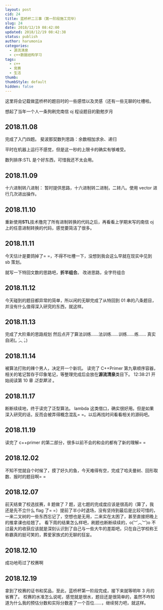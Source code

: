 ```yaml
---
layout: post
cid: 24
title: 蓝桥杯二三事（第一阶段施工完毕）
slug: 24
date: 2018/12/19 08:42:00
updated: 2018/12/19 08:42:38
status: publish
author: harumonia
categories:
  - 源流清泉
  - c++数据结构学习
tags:
  - c++
  - 竞赛
  - 生活
thumb:
thumbStyle: default
hidden: false
---
```


这里将会记载做蓝桥杯的题目时的一些感悟以及灵感（还有一些无聊的吐槽啦。

<!-- more -->

想起了当年一个人一条狗刷完南信 oj 程设题目的勤勉岁月

## 2018.11.08

完成了入门四题。
斐波那契数列思路：余数相加求余、递归

平时在机器上运行不感觉，但是这一秒的上限卡的确实有够难受。

数列排序:STL 是个好东西，可惜我还不太会用。

## 2018.11.09

十六进制转八进制：
暂时提供思路，十六进制转二进制，二转八。使用 vector 进行几次进出操作。

## 2018.11.10

重新使用**STL**技术撸完了所有进制转换的代码之后，再看看上学期末写的南信 oj 上的任意进制转换的代码，感觉要简洁了很多。

## 2018.11.11

今天估计是要鸽掉了= =，不得不吐槽一下，没想到我会这么早就在现实中见到 sb 策划。

就写一下特回文数的思路吧，**折半组合**。
改进思路，全字符组合

## 2018.11.12

今天碰到的题目都异常的简单，所以闲的无聊完成了从特回到 01 串的八条题目，并没有什么值得深入研究的东西，就这样。

## 2018.11.13

完成了大阶乘的思路规划
然后点开了算法训练……法训练……训练……练……
真实自闭(｡ ́︿ ̀｡)

## 2018.11.14

被算法打败的辣个男人，决定开一个新坑。
读完了 C++Primer 第九章顺序容器，相关的笔记暂存于印象笔记，等整理完成后会放在**源流清泉**类目下。
12:38:21 开始阅读第 10 章 _泛型算法_ 。

## 2018.11.17

断断续续地，终于读完了泛型算法。
lambda 这类借口，确实很好用。但是如果深入研究的话，反而会被弄得概念混乱= =。以后再找时间看看相关的源码吧。

## 2018.11.19

读完了 c++primer 的第二部分，很多以前不会的和会的都有了新的理解= =

## 2018.12.02

不知不觉就自个时候了，摸了好久的鱼，今天难得有空，完成了哈夫曼树、回形取数、报时的题目啊= =

## 2018.12.07

前天结束了校选拔赛，8 题做了 7 题，这七题的完成度应该是很高的（算了，我还是先不立什么 flag 了= =）提前了半小时退场，没有坚持到最后是比较可惜的，一来二叉树的一些东西忘记了，空想也是无用，二来实在太困了，甚至直接把晚上的推拿课也给翘了。
看下周的结果怎么样吧，刷题也断断续续的，o(︶︿︶)o
不过最大的收获应该就是深刻认识到了自己与一些大牛的差距吧，只在自己学校称王称霸真的挺可笑的，葬爱家族式的无聊的狂妄。

## 2018.12.10

成功地苟过了校赛啊

## 2018.12.19

拿到了校赛的证书和奖品，至此，蓝桥杯第一阶段完成，接下来就等明年 3 月的省赛了。
校赛的水准怎么说呢，感觉就是很水，题目还是很简单的，虽然不咋知道为什么我的预估分数和实际分数差了一个百位……，继续努力吧，就这样。
